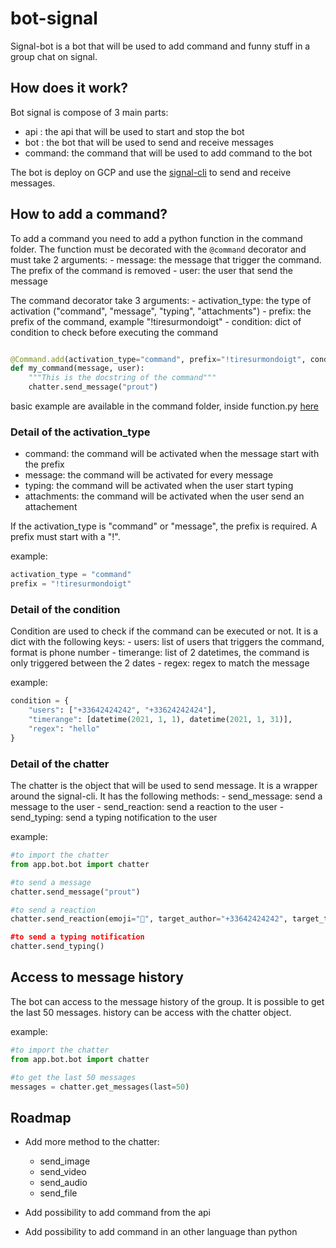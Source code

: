 # bot-signal

Signal-bot is a bot that will be used to add command and funny stuff in a group
chat on signal.


## How does it work?

Bot signal is compose of 3 main parts:
- api	: the api that will be used to start and stop the bot
- bot	: the bot that will be used to send and receive messages 
- command: the command that will be used to add command to the bot

The bot is deploy on GCP and use the [signal-cli](https://github.com/AsamK/signal-cli) to send and receive messages.

## How to add a command?

To add a command you need to add a python function in the command folder. 
The function must be decorated with the `@command` decorator and must take 2 arguments:
	- message: the message that trigger the command. The prefix of the command is removed
	- user: the user that send the message

The command decorator take 3 arguments:
	- activation_type: the type of activation ("command", "message", "typing", "attachments")
	- prefix: the prefix of the command, example "!tiresurmondoigt"
	- condition: dict of condition to check before executing the command

```python

@Command.add(activation_type="command", prefix="!tiresurmondoigt", condition={"users": ["+33642424242"]})
def my_command(message, user):
	"""This is the docstring of the command"""
    chatter.send_message("prout")

```

basic example are available in the command folder, inside function.py [here](signal_bot/backend/commands/functions/basic.py)

### Detail of the activation_type

- command: the command will be activated when the message start with the prefix
- message: the command will be activated for every message
- typing: the command will be activated when the user start typing
- attachments: the command will be activated when the user send an attachement

If the activation_type is "command" or "message", the prefix is required. A prefix must start with a "!".

example:
```python
activation_type = "command"
prefix = "!tiresurmondoigt"
```

### Detail of the condition

Condition are used to check if the command can be executed or not. It is a dict with the
following keys:
    - users: list of users that triggers the command, format is phone number
    - timerange: list of 2 datetimes, the command is only triggered between the 2 dates
    - regex: regex to match the message

example:
```python
condition = {
    "users": ["+33642424242", "+33624242424"],
    "timerange": [datetime(2021, 1, 1), datetime(2021, 1, 31)],
    "regex": "hello"
}
```

### Detail of the chatter

The chatter is the object that will be used to send message. It is a wrapper around the signal-cli.
It has the following methods:
	- send_message: send a message to the user
	- send_reaction: send a reaction to the user
	- send_typing: send a typing notification to the user

example:
```python
#to import the chatter
from app.bot.bot import chatter

#to send a message
chatter.send_message("prout")

#to send a reaction
chatter.send_reaction(emoji="💨", target_author="+33642424242", target_timestamp="1611234567890)

#to send a typing notification
chatter.send_typing()
```

## Access to message history

The bot can access to the message history of the group. It is possible to get the last 50 messages.
history can be access with the chatter object.

example:
```python
#to import the chatter
from app.bot.bot import chatter

#to get the last 50 messages
messages = chatter.get_messages(last=50)
```

## Roadmap

- Add more method to the chatter:
	- send_image
	- send_video
	- send_audio
	- send_file

- Add possibility to add command from the api
- Add possibility to add command in an other language than python


